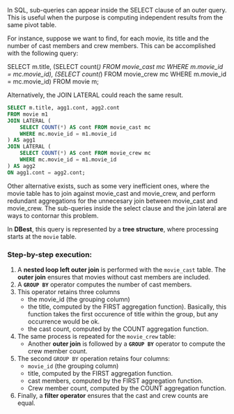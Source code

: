 In SQL, sub-queries can appear inside the SELECT clause of an outer query. This is useful when the purpose is computing independent results from the same pivot table. 

For instance, suppose we want to find, for each movie, its title and the number of cast members and crew members. This can be accomplished with the following query:

SELECT m.title, (SELECT count(*) FROM movie_cast mc WHERE m.movie_id = mc.movie_id), (SELECT count(*) FROM movie_crew mc WHERE m.movie_id = mc.movie_id)
FROM movie m;

Alternatively, the JOIN LATERAL could reach the same result.

```sql
SELECT m.title, agg1.cont, agg2.cont
FROM movie m1
JOIN LATERAL (
    SELECT COUNT(*) AS cont FROM movie_cast mc
    WHERE mc.movie_id = m1.movie_id
) AS agg1 
JOIN LATERAL (
    SELECT COUNT(*) AS cont FROM movie_crew mc
    WHERE mc.movie_id = m1.movie_id
) AS agg2 
ON agg1.cont = agg2.cont;
```

Other alternative exists, such as some very inefficient ones, where the movie table has to join against movie_cast and movie_crew, and perform redundant aggregations for the unnecesary join between movie_cast and movie_crew. The sub-queries inside the select clause and the join lateral are ways to contornar this problem.



In **DBest**, this query is represented by a **tree structure**, where processing starts at the `movie` table.  

### Step-by-step execution:  

1. A **nested loop left outer join** is performed with the `movie_cast` table. The **outer join** ensures that movies without cast members are included.
2. A **`GROUP BY`** operator computes the number of cast members.
4. This operator retains three columns 
   - the movie_id (the grouping column)
   - the title, computed by the FIRST aggregation function). Basically, this function takes the first occurence of title within the group, but any occurrence would be ok.
   - the cast count, computed by the COUNT aggregation function. 
5. The same process is repeated for the `movie_crew` table:  
   - Another **outer join** is followed by a **`GROUP BY`** operator to compute the crew member count.  
6. The second `GROUP BY` operation retains four columns:  
   - `movie_id` (the grouping column)
   - title, computed by the FIRST aggregation function. 
   - cast members, computed by the FIRST aggregation function.  
   - Crew member count, computed by the COUNT aggregation function.   
8. Finally, a **filter operator** ensures that the cast and crew counts are equal.  
